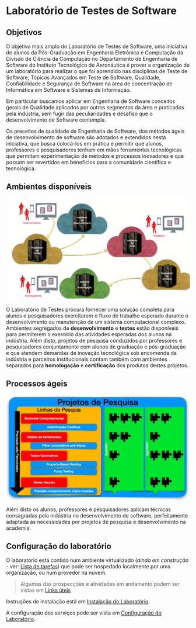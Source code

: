 # Laboratório de Testes de Software

## Objetivos

O objetivo mais amplo do Laboratório de Testes de Software, uma iniciativa de alunos da Pós-Graduação em Engenharia Eletrônica e Computação da Divisão de Ciência da Computação no Departamento de Engenharia de Software do Instituto Tecnológico de Aeronáutica é prover a organização de um laboratório para realizar o que foi aprendido nas disciplinas de Teste de Software, Tópicos Avançados em Teste de Software, Qualidade, Confiabilidade e Segurança de Software na área de concentração de Informática em Software e Sistemas de Informação.

Em particular buscamos aplicar em Engenharia de Software conceitos gerais de Qualidade aplicados por outros segmentos da área e praticados pela indústria, sem fugir das peculiaridades e desafiso que o desenvolvimento de Software contempla.

Os preceitos de qualidade de Engenharia de Software, dos métodos ágeis de desenvolvimento de software são adotados e extendidos nesta iniciativa, que busca colocá-los em prática e permitir que alunos, professores e pesquisadores tenham em mãos ferramentas tecnológicas que permitam experimentação de métodos e processos inovadores e que possam ser revertidos em benefícios para a comunidade científica e tecnológica.

## Ambientes disponíveis

![Ambientes do Laboratório de Testes de Software](./images/lts.png)

O Laboratório de Testes procura fornecer uma solução completa para alunos e pesquisadores exercitarem o fluxo de trabalho esperado durante o desenvolvimento ou manutenção de um sistema computacional complexo. Ambientes segregados de **desenvolvimento** e **testes** estão disponíveis para permiterem o exercício das atividades esperadas dos alunos na indústria. Além disto, projetos de pesquisa conduzidos por professores e pesquisadores conjuntamente com alunos de graduação e pós-graduação e que atendem demandas de inovação tecnológica sob encomenda da indústria e parceiros institucionais contam também com ambientes separados para **homologação** e **certificação** dos produtos destes projetos.

## Processos ágeis

![Métodos ágeis de pesquisa e desenvolvimento](./images/kanban.png)

Além disto os alunos, professores e pesquisadores aplicam técnicas consagradas pela indústria no desenvolvimento de software, perfeitamente adaptada às necessidades por projetos de pesquisa e desenvolvimento na academia.

## Configuração do laboratório

O laboratório está contido num ambiente virtualizado (_ainda em construção_ - ver: [Lista de tarefas](./TODO.md)) que pode ser hospedado localmente por uma organização, ou num provedor na nuvem. 

> Algumas das prospecções e atividades em andamento podem ser vistas em [Links úteis](./LINKS.md)

Instruções de instalação está em [Instalação do Laboratório](./SETUP.md).

A configuração dos serviços pode ser vista em [Configuração do Laboratório](./CONFIG.md).
